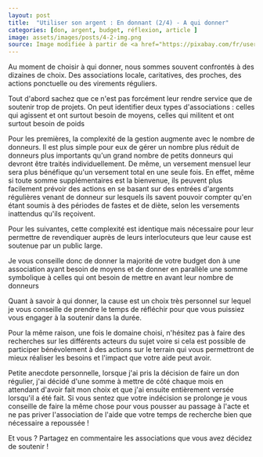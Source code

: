 ```yaml
---
layout: post
title:  "Utiliser son argent : En donnant (2/4) - A qui donner"
categories: [don, argent, budget, réflexion, article ]
image: assets/images/posts/4-2-img.png
source: Image modifiée à partir de <a href="https://pixabay.com/fr/users/openclipart-vectors-30363/?utm_source=link-attribution&amp;utm_medium=referral&amp;utm_campaign=image&amp;utm_content=153336">OpenClipart-Vectors</a> de <a href="https://pixabay.com/fr/?utm_source=link-attribution&amp;utm_medium=referral&amp;utm_campaign=image&amp;utm_content=153336">Pixabay</a>
---
```


Au moment de choisir à qui donner, nous sommes souvent confrontés à des dizaines de choix. Des associations locale, caritatives, des proches, des actions ponctuelle ou des virements réguliers.

Tout d'abord sachez que ce n'est pas forcément leur rendre service que de soutenir trop de projets.
On peut identifier deux types d'associations : celles qui agissent et ont surtout besoin de moyens, celles qui militent et ont surtout besoin de poids

Pour les premières, la complexité de la gestion augmente avec le nombre de donneurs. Il est plus simple pour eux de gérer un nombre plus réduit de donneurs plus importants qu'un grand nombre de petits donneurs qui devront être traités individuellement.
De même, un versement mensuel leur sera plus bénéfique qu'un versement total en une seule fois. En effet, même si toute somme supplémentaires est la bienvenue, ils peuvent plus facilement prévoir des actions en se basant sur des entrées d'argents régulières venant de donneur sur lesquels ils savent pouvoir compter qu'en étant soumis à des périodes de fastes et de diète, selon les versements inattendus qu'ils reçoivent.

Pour les suivantes, cette complexité est identique mais nécessaire pour leur permettre de revendiquer auprès de leurs interlocuteurs que leur cause est soutenue par un public large.

Je vous conseille donc de donner la majorité de votre budget don à une association ayant besoin de moyens et de donner en parallèle une somme symbolique à celles qui ont besoin de mettre en avant leur nombre de donneurs

Quant à savoir à qui donner, la cause est un choix très personnel sur lequel je vous conseille de prendre le temps de réfléchir pour que vous puissiez vous engager à la soutenir dans la durée.

Pour la même raison, une fois le domaine choisi, n'hésitez pas à faire des recherches sur les différents acteurs du sujet voire si cela est possible de participer bénévolement à des actions sur le terrain qui vous permettront de mieux réaliser les besoins et l'impact que votre aide peut avoir.

Petite anecdote personnelle, lorsque j'ai pris la décision de faire un don régulier, j'ai décidé d'une somme à mettre de côté chaque mois en attendant d'avoir fait mon choix et que j'ai ensuite entièrement versée lorsqu'il a été fait. Si vous sentez que votre indécision se prolonge je vous conseille de faire la même chose pour vous pousser au passage à l'acte et ne pas priver l'association de l'aide que votre temps de recherche bien que nécessaire a repoussée !

Et vous ? Partagez en commentaire les associations que vous avez décidez de soutenir !
